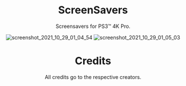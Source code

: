 <div align="center"> 

# ScreenSavers
Screensavers for PS3™ 4K Pro.

![screenshot_2021_10_29_01_04_54](https://user-images.githubusercontent.com/74815634/139374108-ecc842e2-3db6-4e58-892f-4714e104cc76.png)
![screenshot_2021_10_29_01_05_03](https://user-images.githubusercontent.com/74815634/139374112-1812e010-2a26-4c3a-93c4-e8535f449ca5.png)

# Credits
All credits go to the respective creators.

</div>
